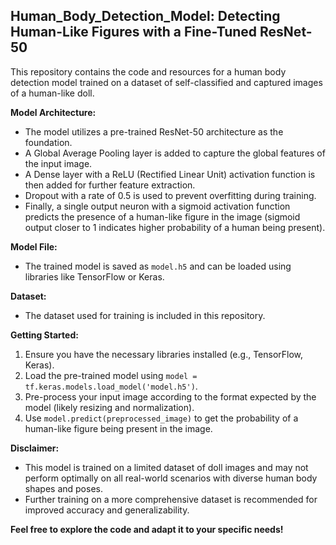 ## Human_Body_Detection_Model: Detecting Human-Like Figures with a Fine-Tuned ResNet-50

This repository contains the code and resources for a human body detection model trained on a dataset of self-classified and captured images of a human-like doll.

**Model Architecture:**
- The model utilizes a pre-trained ResNet-50 architecture as the foundation. 
- A Global Average Pooling layer is added to capture the global features of the input image.
- A Dense layer with a ReLU (Rectified Linear Unit) activation function is then added for further feature extraction.
- Dropout with a rate of 0.5 is used to prevent overfitting during training.
- Finally, a single output neuron with a sigmoid activation function predicts the presence of a human-like figure in the image (sigmoid output closer to 1 indicates higher probability of a human being present).

**Model File:**
- The trained model is saved as `model.h5` and can be loaded using libraries like TensorFlow or Keras.

**Dataset:**
- The dataset used for training is included in this repository.

**Getting Started:**
1. Ensure you have the necessary libraries installed (e.g., TensorFlow, Keras).
2. Load the pre-trained model using `model = tf.keras.models.load_model('model.h5')`.
3. Pre-process your input image according to the format expected by the model (likely resizing and normalization).
4. Use `model.predict(preprocessed_image)` to get the probability of a human-like figure being present in the image.

**Disclaimer:**
- This model is trained on a limited dataset of doll images and may not perform optimally on all real-world scenarios with diverse human body shapes and poses.
- Further training on a more comprehensive dataset is recommended for improved accuracy and generalizability.

**Feel free to explore the code and adapt it to your specific needs!**
